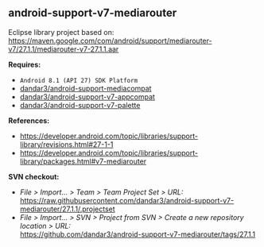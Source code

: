 ## android-support-v7-mediarouter

Eclipse library project based on:<br/>
https://maven.google.com/com/android/support/mediarouter-v7/27.1.1/mediarouter-v7-27.1.1.aar

**Requires:**
- `Android 8.1 (API 27) SDK Platform`
- [dandar3/android-support-mediacompat](https://github.com/dandar3/android-support-mediacompat/tree/27.1.1)
- [dandar3/android-support-v7-appcompat](https://github.com/dandar3/android-support-v7-appcompat/tree/27.1.1)
- [dandar3/android-support-v7-palette](https://github.com/dandar3/android-support-v7-palette/tree/27.1.1)

**References:**
- https://developer.android.com/topic/libraries/support-library/revisions.html#27-1-1
- https://developer.android.com/topic/libraries/support-library/packages.html#v7-mediarouter

**SVN checkout:**
- _File > Import... > Team > Team Project Set > URL:_<br/>
  https://raw.githubusercontent.com/dandar3/android-support-v7-mediarouter/27.1.1/.projectset
- _File > Import... > SVN > Project from SVN > Create a new repository location > URL:_<br/>
  https://github.com/dandar3/android-support-v7-mediarouter/tags/27.1.1